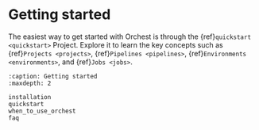 # Getting started

The easiest way to get started with Orchest is through the {ref}`quickstart <quickstart>` Project.
Explore it to learn the key concepts such as {ref}`Projects <projects>`,
{ref}`Pipelines <pipelines>`, {ref}`Environments <environments>`, and {ref}`Jobs <jobs>`.

```{toctree}
:caption: Getting started
:maxdepth: 2

installation
quickstart
when_to_use_orchest
faq
```
